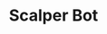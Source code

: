 ---
title: Scalper Bot
layout: kill-chain
phases: [Resource Development, Reconnaissance, Defence Bypass, Attack Execution, Post-Attack]
tactics: [Credential Acquisition, Infrastructure Acquisition, Tool Development, Specific Target, Loose Target, Mitigation Bypass, Human Emulation, Proxying, Smokescreening, Stock Purchase, Invoice Abuse, Delivery Redirect, Sale]
techniques: [Valid Accounts, Botnet, Command & Control, Proxies, Development of Tools, Testing of Tools, Campaign Reuse, Continual Content Scraping, Periodic Content Scraping, CAPTCHA Farm, Automated CAPTCHA Bypass, Fake Credibility Generation, User Agent Spoofing, IP Rotation, Target Diversification, Automated Add to Cart, Automated Purchase, Limitation Policy Bypass, PO Box Obfuscation, Jigging, Fake Identity, Driver Intercept, Automated Sale, Manual Sale]
short-desc: Scalper bots (or scalping bots) use automated methods to purchase limited or high demand goods, such as event tickets. They are capable of buying many items at the same time and can complete the checkout process in a fraction of the time it would take any legitimate user.
---